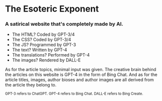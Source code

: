 # The Esoteric Exponent
### A satirical website that's completely made by AI.

- The HTML? Coded by GPT-3/4
- The CSS? Coded by GPT-3/4
- The JS? Programmed by GPT-3
- The text? Written by GPT-4
- The translations? Performed by GPT-4
- The images? Rendered by DALL-E

As for the article topics, minimal input was given. The creative brain behind the articles on this website is GPT-4 in the form of Bing Chat. And as for the article titles, images, author bioses and author images are all derived from the article they belong to.

<sub> GPT-3 refers to ChatGPT. GPT-4 refers to Bing Chat. DALL-E refers to Bing Create. </sub>
